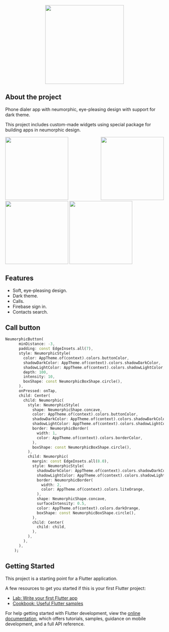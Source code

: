 <p float = "center", align="center ">
     <img src="https://user-images.githubusercontent.com/80672702/215413707-d967abab-683f-432d-aba3-0262455bd8b8.png" width = "250" />
</p>

## About the project
Phone dialer app with neumorphic, eye-pleasing design with support for dark theme.

This project includes custom-made widgets using special package for building apps in neumorphic design.

<p float="center", align="justify ">
  <img src="https://user-images.githubusercontent.com/80672702/215415407-1ea8e1b5-3b38-4395-b759-618bc00e6cc6.gif" width="200" />
  <img src="https://user-images.githubusercontent.com/80672702/215418726-80c066b2-0f84-4469-baa7-1efe10a6599c.gif" width="200" />
  <img src="https://user-images.githubusercontent.com/80672702/215419868-8a7c2c75-08b0-4b3d-b6f7-924d981e77ac.gif" width="200" />
  <img src="https://user-images.githubusercontent.com/80672702/215421834-efcad6bf-03ac-440c-873b-838c2fbe6de9.gif" width="200" />
</p>

## Features
- Soft, eye-pleasing design.
- Dark theme.
- Calls.
- Firebase sign in.
- Contacts search.

## Call button
```dart
NeumorphicButton(
      minDistance: -3,
      padding: const EdgeInsets.all(7),
      style: NeumorphicStyle(
        color: AppTheme.of(context).colors.buttonColor,
        shadowDarkColor: AppTheme.of(context).colors.shadowDarkColor,
        shadowLightColor: AppTheme.of(context).colors.shadowLightColor,
        depth: 100,
        intensity: 10,
        boxShape: const NeumorphicBoxShape.circle(),
      ),
      onPressed: onTap,
      child: Center(
        child: Neumorphic(
          style: NeumorphicStyle(
            shape: NeumorphicShape.concave,
            color: AppTheme.of(context).colors.buttonColor,
            shadowDarkColor: AppTheme.of(context).colors.shadowDarkColor,
            shadowLightColor: AppTheme.of(context).colors.shadowLightColor,
            border: NeumorphicBorder(
              width: 1,
              color: AppTheme.of(context).colors.borderColor,
            ),
            boxShape: const NeumorphicBoxShape.circle(),
          ),
          child: Neumorphic(
            margin: const EdgeInsets.all(8.0),
            style: NeumorphicStyle(
              shadowDarkColor: AppTheme.of(context).colors.shadowDarkColor,
              shadowLightColor: AppTheme.of(context).colors.shadowLightColor,
              border: NeumorphicBorder(
                width: 2,
                color: AppTheme.of(context).colors.liteOrange,
              ),
              shape: NeumorphicShape.concave,
              surfaceIntensity: 0.5,
              color: AppTheme.of(context).colors.darkOrange,
              boxShape: const NeumorphicBoxShape.circle(),
            ),
            child: Center(
              child: child,
            ),
          ),
        ),
      ),
    );
```

## Getting Started

This project is a starting point for a Flutter application.

A few resources to get you started if this is your first Flutter project:

- [Lab: Write your first Flutter app](https://docs.flutter.dev/get-started/codelab)
- [Cookbook: Useful Flutter samples](https://docs.flutter.dev/cookbook)

For help getting started with Flutter development, view the
[online documentation](https://docs.flutter.dev/), which offers tutorials,
samples, guidance on mobile development, and a full API reference.
